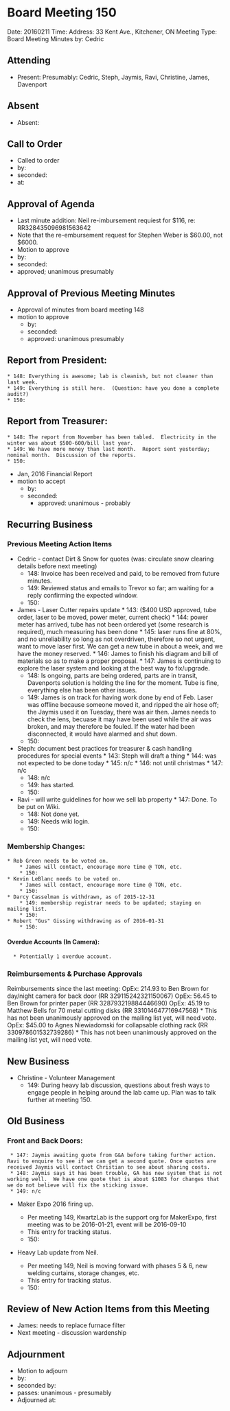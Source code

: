# Board Meeting 150

Date: 20160211
Time: 
Address: 33 Kent Ave., Kitchener, ON
Meeting Type: Board Meeting
Minutes by: Cedric

## Attending
* Present: Presumably: Cedric, Steph, Jaymis, Ravi, Christine, James, Davenport

## Absent
* Absent:

## Call to Order
* Called to order
 * by: 
 * seconded: 
 * at: 

## Approval of Agenda
* Last minute addition: Neil re-imbursement requiest for $116, re: RR328435096981563642
* Note that the re-embursement request for Stephen Weber is $60.00, not $6000.
* Motion to approve
 * by: 
 * seconded: 
 * approved; unanimous presumably

## Approval of Previous Meeting Minutes
* Approval of minutes from board meeting 148
 * motion to approve
     * by: 
     * seconded: 
     * approved: unanimous presumably

## Report from President:
	* 148: Everything is awesome; lab is cleanish, but not cleaner than last week.
	* 149: Everything is still here.  (Question: have you done a complete audit?)
	* 150:

## Report from Treasurer:
	* 148: The report from November has been tabled.  Electricity in the winter was about $500-600/bill last year.
	* 149: We have more money than last month.  Report sent yesterday; nominal month.  Discussion of the reports.
	* 150:

* Jan, 2016 Financial Report
 * motion to accept
     * by: 
     * seconded: 
        * approved: unanimous - probably

## Recurring Business

### Previous Meeting Action Items
* Cedric - contact Dirt & Snow for quotes (was: circulate snow clearing details before next meeting)
	* 148: Invoice has been received and paid, to be removed from future minutes.
	* 149: Reviewed status and emails to Trevor so far; am waiting for a reply confirming the expected window.
	* 150: 
* James - Laser Cutter repairs update
        * 143: ($400 USD approved, tube order, laser to be moved, power meter, current check)
        * 144: power meter has arrived, tube has not been ordered yet (some research is required), much measuring has been done
        * 145: laser runs fine at 80%, and no unreliability so long as not overdriven, therefore so not urgent, want to move laser first.  We can get a new tube in about a week, and we have the money reserved.
        * 146: James to finish his diagram and bill of materials so as to make a proper proposal.
        * 147: James is continuing to explore the laser system and looking at the best way to fix/upgrade.
	* 148: Is ongoing, parts are being ordered, parts are in transit, Davenports solution is holding the line for the moment.  Tube is fine, everything else has been other issues.
	* 149: James is on track for having work done by end of Feb.  Laser was offline because someone moved it, and ripped the air hose off; the Jaymis used it on Tuesday, there was air then.  James needs to check the lens, becuase it may have been used while the air was broken, and may therefore be fouled.  If the water had been disconnected, it would have alarmed and shut down.
	* 150: 
* Steph: document best practices for treasurer & cash handling procedures for special events
        * 143: Steph will draft a thing
        * 144: was not expected to be done today
        * 145: n/c
        * 146: not until christmas
        * 147: n/c
	* 148: n/c
	* 149: has started.
	* 150:
* Ravi - will write guidelines for how we sell lab property
        * 147: Done. To be put on Wiki.
	* 148: Not done yet.
	* 149: Needs wiki login.
	* 150:

### Membership Changes: 
	* Rob Green needs to be voted on.
		* James will contact, encourage more time @ TON, etc.
		* 150: 
	* Kevin LeBlanc needs to be voted on.
		* James will contact, encourage more time @ TON, etc.
		* 150:
	* Darcy Casselman is withdrawn, as of 2015-12-31
		* 149: membership registrar needs to be updated; staying on mailing list.
		* 150:
	* Robert "Gus" Gissing withdrawing as of 2016-01-31
		* 150:

#### Overdue Accounts (In Camera):
      * Potentially 1 overdue account.

### Reimbursements & Purchase Approvals
Reimbursements since the last meeting:
OpEx: 214.93 to Ben Brown for day/night camera for back door (RR 329115242321150067)
OpEx: 56.45 to Ben Brown for printer paper (RR 328793219884446690)
OpEx: 45.19 to Matthew Bells for 70 metal cutting disks (RR 331014647716947568)
	* This has not been unanimously approved on the mailing list yet, will need vote.
OpEx: $45.00 to Agnes Niewiadomski for collapsable clothing rack (RR 330978601532739286)
	* This has not been unanimously approved on the mailing list yet, will need vote.

## New Business
* Christine - Volunteer Management
	* 149: During heavy lab discussion, questions about fresh ways to engage people in helping around the lab came up.  Plan was to talk further at meeting 150.

## Old Business

### Front and Back Doors:
     * 147: Jaymis awaiting quote from G&A before taking further action. Ravi to enquire to see if we can get a second quote. Once quotes are received Jaymis will contact Christian to see about sharing costs. 
     * 148: Jaymis says it has been trouble, GA has new system that is not working well.  We have one quote that is about $1083 for changes that we do not believe will fix the sticking issue.
     * 149: n/c
* Maker Expo 2016 firing up.
	* Per meeting 149, KwartzLab is the support org for MakerExpo, first meeting was to be 2016-01-21, event will be 2016-09-10
	* This entry for tracking status.
	* 150:

* Heavy Lab update from Neil.
	* Per meeting 149, Neil is moving forward with phases 5 & 6, new welding curtains, storage changes, etc.
	* This entry for tracking status.
	* 150:

## Review of New Action Items from this Meeting
* James: needs to replace furnace filter
* Next meeting - discussion wardenship

## Adjournment
* Motion to adjourn
 * by: 
 * seconded by: 
 * passes: unanimous - presumably
* Adjourned at: 
